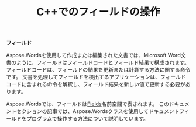 ﻿---
title: C++でのフィールドの操作
second_title: C++の場合Aspose.Words
articleTitle: フィールドの操作
linktitle: フィールドの操作
description: "でのフィールド機能の紹介 C++の場合Aspose.Words."
type: docs
weight: 370
url: /ja/cpp/working-with-fields/
---

**フィールド**

Aspose.Wordsを使用して作成または編集された文書では、Microsoft Word文書のように、フィールドはフィールドコードとフィールド結果で構成されます。 フィールドコードは、フィールドの結果を更新または計算する方法に関する命令です。 文書を処理してフィールドを検出するアプリケーションは、フィールドコードに含まれる命令を解釈し、フィールド結果を新しい値で更新する必要があります。

Aspose.Wordsでは、フィールドは[Fields](https://reference.aspose.com/words/cpp/aspose.words.fields/)名前空間で表されます。 このドキュメントセクションの記事では、Aspose.Wordsクラスを使用してドキュメントフィールドをプログラムで操作する方法について説明しています。

